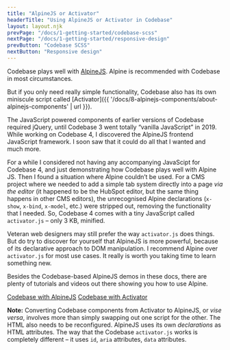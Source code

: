 ```yaml
---
title: "AlpineJS or Activator"
headerTitle: "Using AlpineJS or Activator in Codebase"
layout: layout.njk
prevPage: "/docs/1-getting-started/codebase-scss"
nextPage: "/docs/1-getting-started/responsive-design"
prevButton: "Codebase SCSS"
nextButton: "Responsive design"
---
```


<p class="t-lg t-thin">Codebase plays well with <a href="https://github.com/alpinejs/alpine">AlpineJS</a>. Alpine is recommended with Codebase in most circumstances.</p>

But if you only need really simple functionality, Codebase also has its own miniscule script called [Activator]({{ '/docs/8-alpinejs-components/about-alpinejs-components' | url }}).

The JavaScript powered components of earlier versions of Codebase required jQuery, until Codebase 3 went totally “vanilla JavaScript” in 2019. While working on Codebase 4, I discovered the AlpineJS frontend JavaScript framework. I soon saw that it could do all that I wanted and much more.

For a while I considered not having any accompanying JavaScipt for Codebase 4, and just demonstrating how Codebase plays well with Alpine JS. Then I found a situation where Alpine couldn’t be used. For a CMS project where we needed to add a simple tab system directly into a page _via the editor_ (it happened to be the HubSpot editor, but the same thing happens in other CMS editors), the unrecognised Alpine declarations (`x-show`, `x-bind`, `x-model`, etc.) were stripped out, removing the functionality that I needed. So, Codebase 4 comes with a tiny JavaScript called `activator.js` – only 3 KB, minified.

Veteran web designers may still prefer the way `activator.js` does things. But do try to discover for yourself that AlpineJS is more powerful, because of its declarative approach to DOM manipulation. I recommend Alpine over `activator.js` for most use cases. It really is worth you taking time to learn something new.

Besides the Codebase-based AlpineJS demos in these docs, there are plenty of tutorials and videos out there showing you how to use Alpine.

<div class="grid-sm-2-cols grid-gap my-6 t-center">
  <a class="mb-3 btn btn-primary btn-lg rounded-pill" href="{{ '/docs/8-alpinejs-components/about-alpinejs-components' | url }}">Codebase with AlpineJS</a>
  <a class="mb-3 btn btn-secondary btn-lg rounded-pill" href="{{ '/docs/9-activator-components/about-activator-components' | url }}">Codebase with Activator</a>
</div>

**Note:** Converting Codebase components from Activator to AlpineJS, or _vise versa_, involves more than simply swapping out one script for the other. The HTML also needs to be reconfigured. AlpineJS uses its own _declarations_ as HTML attributes. The way that the Codebase `activator.js` works is completely different – it uses `id`, `aria` attributes, `data` attributes.